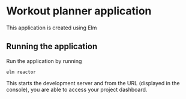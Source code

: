 # Workout planner application

This application is created using Elm

## Running the application

Run the application by running

```
elm reactor
```

This starts the development server and from the URL (displayed in the console), you are able to access your project dashboard.
